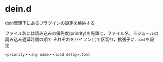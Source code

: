 # dein.d

dein管理下にあるプラグインの設定を格納する

ファイル名には読み込みの優先度(priority)を先頭に，ファイル名，モジュールの読み込み遅延時間の順で
それぞれをハイフン(`-`)で区切り，拡張子に`.toml`を設定

`<priority>-<any name>-<load delay>.toml`
